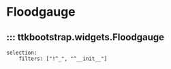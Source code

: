 # Floodgauge

## ::: ttkbootstrap.widgets.Floodgauge
    selection:
        filters: ["!^_", "^__init__"]

